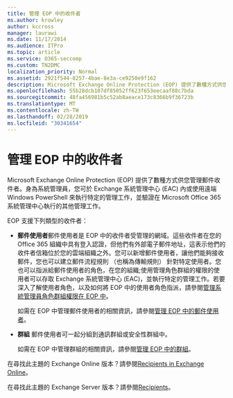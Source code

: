 ```yaml
---
title: 管理 EOP 中的收件者
ms.author: krowley
author: kccross
manager: laurawi
ms.date: 11/17/2014
ms.audience: ITPro
ms.topic: article
ms.service: O365-seccomp
ms.custom: TN2DMC
localization_priority: Normal
ms.assetid: 2921f544-8257-4bae-8e3a-ce9250e9f162
description: Microsoft Exchange Online Protection (EOP) 提供了數種方式供您管理郵件收件者。身為系統管理員，您可於 Exchange 系統管理中心 (EAC) 內或使用遠端 Windows PowerShell 來執行特定的管理工作，並驗證在 Microsoft Office 365 系統管理中心執行的其他管理工作。
ms.openlocfilehash: 55b28dcb107df85052ff623f653eecaaf88c7bda
ms.sourcegitcommit: 48fa456981b5c52ab8aeace173c8366b9f36723b
ms.translationtype: MT
ms.contentlocale: zh-TW
ms.lasthandoff: 02/28/2019
ms.locfileid: "30341654"
---
```

# <a name="manage-recipients-in-eop"></a>管理 EOP 中的收件者

Microsoft Exchange Online Protection (EOP) 提供了數種方式供您管理郵件收件者。身為系統管理員，您可於 Exchange 系統管理中心 (EAC) 內或使用遠端 Windows PowerShell 來執行特定的管理工作，並驗證在 Microsoft Office 365 系統管理中心執行的其他管理工作。
  
EOP 支援下列類型的收件者：
  
- **郵件使用者**郵件使用者是 EOP 中的收件者受管理的網域。這些收件者在您的 Office 365 組織中具有登入認證，但他們有外部電子郵件地址，這表示他們的收件者信箱位於您的雲端組織之外。您可以新增郵件使用者，讓他們能夠接收郵件，您也可以建立郵件流程規則 （也稱為傳輸規則） 針對特定使用者。您也可以指派給郵件使用者的角色，在您的組織;使用管理角色群組的權限的使用者可以存取 Exchange 系統管理中心 (EAC)，並執行特定的管理工作。若要深入了解使用者角色，以及如何將 EOP 中的使用者角色指派，請參閱[管理系統管理員角色群組權限在 EOP 中](manage-admin-role-group-permissions-in-eop.md)。
    
    如需在 EOP 中管理郵件使用者的相關資訊，請參閱[管理 EOP 中的郵件使用者](manage-mail-users-in-eop.md)。
    
- **群組** 郵件使用者可一起分組到通訊群組或安全性群組中。 
    
    如需在 EOP 中管理群組的相關資訊，請參閱[管理 EOP 中的群組](manage-groups-in-eop.md)。
    
在尋找此主題的 Exchange Online 版本？請參閱[Recipients in Exchange Online](http://technet.microsoft.com/library/50d16941-5cd7-435d-8715-e2b69f8410ab.aspx)。
  
在尋找此主題的 Exchange Server 版本？請參閱[Recipients](http://technet.microsoft.com/library/40300ed4-85a5-463d-bb3a-cf787bd44e9d.aspx)。
  

